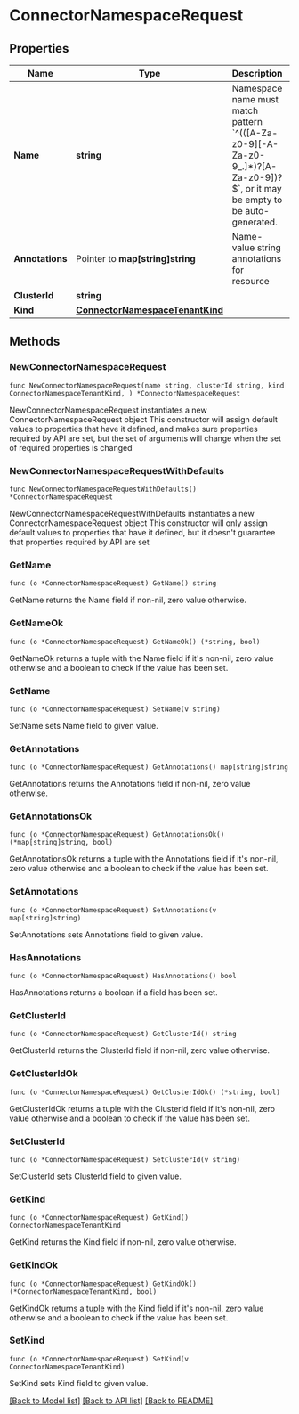 # ConnectorNamespaceRequest

## Properties

Name | Type | Description | Notes
------------ | ------------- | ------------- | -------------
**Name** | **string** | Namespace name must match pattern &#x60;^(([A-Za-z0-9][-A-Za-z0-9_.]*)?[A-Za-z0-9])?$&#x60;, or it may be empty to be auto-generated. | 
**Annotations** | Pointer to **map[string]string** | Name-value string annotations for resource | [optional] 
**ClusterId** | **string** |  | 
**Kind** | [**ConnectorNamespaceTenantKind**](ConnectorNamespaceTenantKind.md) |  | 

## Methods

### NewConnectorNamespaceRequest

`func NewConnectorNamespaceRequest(name string, clusterId string, kind ConnectorNamespaceTenantKind, ) *ConnectorNamespaceRequest`

NewConnectorNamespaceRequest instantiates a new ConnectorNamespaceRequest object
This constructor will assign default values to properties that have it defined,
and makes sure properties required by API are set, but the set of arguments
will change when the set of required properties is changed

### NewConnectorNamespaceRequestWithDefaults

`func NewConnectorNamespaceRequestWithDefaults() *ConnectorNamespaceRequest`

NewConnectorNamespaceRequestWithDefaults instantiates a new ConnectorNamespaceRequest object
This constructor will only assign default values to properties that have it defined,
but it doesn't guarantee that properties required by API are set

### GetName

`func (o *ConnectorNamespaceRequest) GetName() string`

GetName returns the Name field if non-nil, zero value otherwise.

### GetNameOk

`func (o *ConnectorNamespaceRequest) GetNameOk() (*string, bool)`

GetNameOk returns a tuple with the Name field if it's non-nil, zero value otherwise
and a boolean to check if the value has been set.

### SetName

`func (o *ConnectorNamespaceRequest) SetName(v string)`

SetName sets Name field to given value.


### GetAnnotations

`func (o *ConnectorNamespaceRequest) GetAnnotations() map[string]string`

GetAnnotations returns the Annotations field if non-nil, zero value otherwise.

### GetAnnotationsOk

`func (o *ConnectorNamespaceRequest) GetAnnotationsOk() (*map[string]string, bool)`

GetAnnotationsOk returns a tuple with the Annotations field if it's non-nil, zero value otherwise
and a boolean to check if the value has been set.

### SetAnnotations

`func (o *ConnectorNamespaceRequest) SetAnnotations(v map[string]string)`

SetAnnotations sets Annotations field to given value.

### HasAnnotations

`func (o *ConnectorNamespaceRequest) HasAnnotations() bool`

HasAnnotations returns a boolean if a field has been set.

### GetClusterId

`func (o *ConnectorNamespaceRequest) GetClusterId() string`

GetClusterId returns the ClusterId field if non-nil, zero value otherwise.

### GetClusterIdOk

`func (o *ConnectorNamespaceRequest) GetClusterIdOk() (*string, bool)`

GetClusterIdOk returns a tuple with the ClusterId field if it's non-nil, zero value otherwise
and a boolean to check if the value has been set.

### SetClusterId

`func (o *ConnectorNamespaceRequest) SetClusterId(v string)`

SetClusterId sets ClusterId field to given value.


### GetKind

`func (o *ConnectorNamespaceRequest) GetKind() ConnectorNamespaceTenantKind`

GetKind returns the Kind field if non-nil, zero value otherwise.

### GetKindOk

`func (o *ConnectorNamespaceRequest) GetKindOk() (*ConnectorNamespaceTenantKind, bool)`

GetKindOk returns a tuple with the Kind field if it's non-nil, zero value otherwise
and a boolean to check if the value has been set.

### SetKind

`func (o *ConnectorNamespaceRequest) SetKind(v ConnectorNamespaceTenantKind)`

SetKind sets Kind field to given value.



[[Back to Model list]](../README.md#documentation-for-models) [[Back to API list]](../README.md#documentation-for-api-endpoints) [[Back to README]](../README.md)


